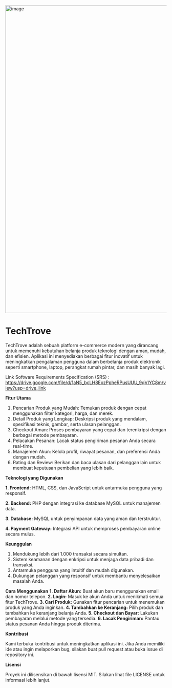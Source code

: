 <img width="959" alt="image" src="https://github.com/user-attachments/assets/6e2a54f8-e2f3-40cb-9943-125e42c7fbc7" />

# **TechTrove**

TechTrove adalah sebuah platform e-commerce modern yang dirancang untuk memenuhi kebutuhan belanja produk teknologi dengan aman, mudah, dan efisien. Aplikasi ini menyediakan berbagai fitur inovatif untuk meningkatkan pengalaman pengguna dalam berbelanja produk elektronik seperti smartphone, laptop, perangkat rumah pintar, dan masih banyak lagi.

Link Software Requirements Specification (SRS) : https://drive.google.com/file/d/1aN5_bcLH8EozPpheRPusUUU_9qVIYC8m/view?usp=drive_link

**Fitur Utama**

1. Pencarian Produk yang Mudah: Temukan produk dengan cepat menggunakan filter kategori, harga, dan merek.
2. Detail Produk yang Lengkap: Deskripsi produk yang mendalam, spesifikasi teknis, gambar, serta ulasan pelanggan.
3. Checkout Aman: Proses pembayaran yang cepat dan terenkripsi dengan berbagai metode pembayaran.
4. Pelacakan Pesanan: Lacak status pengiriman pesanan Anda secara real-time.
5. Manajemen Akun: Kelola profil, riwayat pesanan, dan preferensi Anda dengan mudah.
6. Rating dan Review: Berikan dan baca ulasan dari pelanggan lain untuk membuat keputusan pembelian yang lebih baik.

**Teknologi yang Digunakan**

**1. Frontend:** HTML, CSS, dan JavaScript untuk antarmuka pengguna yang responsif.

**2. Backend:** PHP dengan integrasi ke database MySQL untuk manajemen data.

**3. Database:** MySQL untuk penyimpanan data yang aman dan terstruktur.

**4. Payment Gateway:** Integrasi API untuk memproses pembayaran online secara mulus.

**Keunggulan**

1. Mendukung lebih dari 1.000 transaksi secara simultan.
2. Sistem keamanan dengan enkripsi untuk menjaga data pribadi dan transaksi.
3. Antarmuka pengguna yang intuitif dan mudah digunakan.
4. Dukungan pelanggan yang responsif untuk membantu menyelesaikan masalah Anda.

**Cara Menggunakan**
**1. Daftar Akun:** Buat akun baru menggunakan email dan nomor telepon.
**2. Login:** Masuk ke akun Anda untuk menikmati semua fitur TechTrove.
**3. Cari Produk:** Gunakan fitur pencarian untuk menemukan produk yang Anda inginkan.
**4. Tambahkan ke Keranjang:** Pilih produk dan tambahkan ke keranjang belanja Anda.
**5. Checkout dan Bayar:** Lakukan pembayaran melalui metode yang tersedia.
**6. Lacak Pengiriman:** Pantau status pesanan Anda hingga produk diterima.

**Kontribusi**

Kami terbuka kontribusi untuk meningkatkan aplikasi ini. Jika Anda memiliki ide atau ingin melaporkan bug, silakan buat pull request atau buka issue di repository ini.

**Lisensi**

Proyek ini dilisensikan di bawah lisensi MIT. Silakan lihat file LICENSE untuk informasi lebih lanjut.
